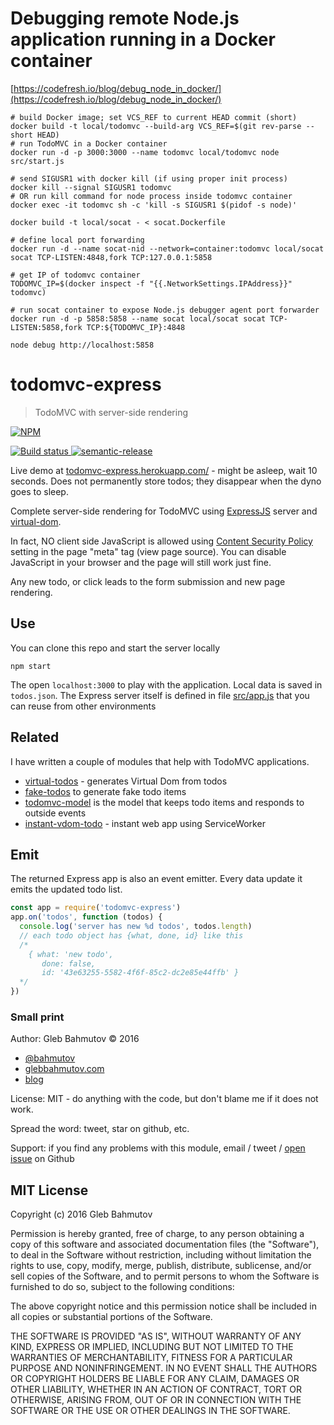 # Debugging remote Node.js application running in a Docker container

[https://codefresh.io/blog/debug_node_in_docker/](https://codefresh.io/blog/debug_node_in_docker/)

```
# build Docker image; set VCS_REF to current HEAD commit (short)
docker build -t local/todomvc --build-arg VCS_REF=$(git rev-parse --short HEAD)
# run TodoMVC in a Docker container
docker run -d -p 3000:3000 --name todomvc local/todomvc node src/start.js

# send SIGUSR1 with docker kill (if using proper init process)
docker kill --signal SIGUSR1 todomvc
# OR run kill command for node process inside todomvc container
docker exec -it todomvc sh -c 'kill -s SIGUSR1 $(pidof -s node)'

docker build -t local/socat - < socat.Dockerfile

# define local port forwarding
docker run -d --name socat-nid --network=container:todomvc local/socat socat TCP-LISTEN:4848,fork TCP:127.0.0.1:5858

# get IP of todomvc container
TODOMVC_IP=$(docker inspect -f "{{.NetworkSettings.IPAddress}}" todomvc)

# run socat container to expose Node.js debugger agent port forwarder
docker run -d -p 5858:5858 --name socat local/socat socat TCP-LISTEN:5858,fork TCP:${TODOMVC_IP}:4848

node debug http://localhost:5858
```

# todomvc-express
> TodoMVC with server-side rendering

[![NPM][todomvc-express-icon] ][todomvc-express-url]

[![Build status][todomvc-express-ci-image] ][todomvc-express-ci-url]
[![semantic-release][semantic-image] ][semantic-url]

Live demo at [todomvc-express.herokuapp.com/](https://todomvc-express.herokuapp.com/) -
might be asleep, wait 10 seconds. Does not permanently store todos; they disappear when
the dyno goes to sleep.

Complete server-side rendering for TodoMVC using [ExpressJS](http://expressjs.com/)
server and [virtual-dom](https://github.com/Matt-Esch/virtual-dom).

In fact, NO client side
JavaScript is allowed using
[Content Security Policy](https://glebbahmutov.com/blog/disable-inline-javascript-for-security/)
setting in the page "meta" tag (view page source). You can disable JavaScript in your browser
and the page will still work just fine.

Any new todo, or click leads to the form submission and new page rendering.

## Use

You can clone this repo and start the server locally

    npm start

The open `localhost:3000` to play with the application. Local data is saved in `todos.json`.
The Express server itself is defined in file [src/app.js](src/app.js) that you can reuse from
other environments

## Related

I have written a couple of modules that help with TodoMVC applications.

* [virtual-todos](https://github.com/bahmutov/virtual-todos) - generates Virtual Dom from todos
* [fake-todos](https://github.com/bahmutov/fake-todos) to generate fake todo items
* [todomvc-model](https://github.com/bahmutov/todomvc-model) is the model that keeps
  todo items and responds to outside events
* [instant-vdom-todo](https://github.com/bahmutov/instant-vdom-todo) - instant web app
  using ServiceWorker

## Emit

The returned Express app is also an event emitter. Every data update it
emits the updated todo list.

```js
const app = require('todomvc-express')
app.on('todos', function (todos) {
  console.log('server has new %d todos', todos.length)
  // each todo object has {what, done, id} like this
  /*
    { what: 'new todo',
       done: false,
       id: '43e63255-5582-4f6f-85c2-dc2e85e44ffb' }
  */
})
```

### Small print

Author: Gleb Bahmutov &copy; 2016

* [@bahmutov](https://twitter.com/bahmutov)
* [glebbahmutov.com](http://glebbahmutov.com)
* [blog](http://glebbahmutov.com/blog/)

License: MIT - do anything with the code, but don't blame me if it does not work.

Spread the word: tweet, star on github, etc.

Support: if you find any problems with this module, email / tweet /
[open issue](https://github.com/bahmutov/todomvc-express/issues) on Github

## MIT License

Copyright (c) 2016 Gleb Bahmutov

Permission is hereby granted, free of charge, to any person
obtaining a copy of this software and associated documentation
files (the "Software"), to deal in the Software without
restriction, including without limitation the rights to use,
copy, modify, merge, publish, distribute, sublicense, and/or sell
copies of the Software, and to permit persons to whom the
Software is furnished to do so, subject to the following
conditions:

The above copyright notice and this permission notice shall be
included in all copies or substantial portions of the Software.

THE SOFTWARE IS PROVIDED "AS IS", WITHOUT WARRANTY OF ANY KIND,
EXPRESS OR IMPLIED, INCLUDING BUT NOT LIMITED TO THE WARRANTIES
OF MERCHANTABILITY, FITNESS FOR A PARTICULAR PURPOSE AND
NONINFRINGEMENT. IN NO EVENT SHALL THE AUTHORS OR COPYRIGHT
HOLDERS BE LIABLE FOR ANY CLAIM, DAMAGES OR OTHER LIABILITY,
WHETHER IN AN ACTION OF CONTRACT, TORT OR OTHERWISE, ARISING
FROM, OUT OF OR IN CONNECTION WITH THE SOFTWARE OR THE USE OR
OTHER DEALINGS IN THE SOFTWARE.

[todomvc-express-icon]: https://nodei.co/npm/todomvc-express.svg?downloads=true
[todomvc-express-url]: https://npmjs.org/package/todomvc-express
[todomvc-express-ci-image]: https://travis-ci.org/bahmutov/todomvc-express.svg?branch=master
[todomvc-express-ci-url]: https://travis-ci.org/bahmutov/todomvc-express
[semantic-image]: https://img.shields.io/badge/%20%20%F0%9F%93%A6%F0%9F%9A%80-semantic--release-e10079.svg
[semantic-url]: https://github.com/semantic-release/semantic-release
